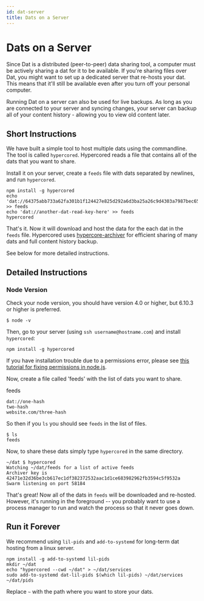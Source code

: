 ```yaml
---
id: dat-server
title: Dats on a Server
---
```


# Dats on a Server

Since Dat is a distributed (peer-to-peer) data sharing tool, a computer must be actively sharing a dat for it to be available. If you're sharing files over Dat, you might want to set up a dedicated server that re-hosts your dat. This means that it'll still be available even after you turn off your personal computer.

Running Dat on a server can also be used for live backups. As long as you are connected to your server and syncing changes, your server can backup all of your content history - allowing you to view old content later.

## Short Instructions

We have built a simple tool to host multiple dats using the commandline. The tool is called `hypercored`. Hypercored reads a file that contains all of the dats that you want to share.

Install it on your server, create a `feeds` file with dats separated by newlines, and run `hypercored`.

```
npm install -g hypercored
echo 'dat://64375abb733a62fa301b1f124427e825d292a6d3ba25a26c9d4303a7987bec65' >> feeds
echo 'dat://another-dat-read-key-here' >> feeds
hypercored
```

That's it. Now it will download and host the data for the each dat in the `feeds` file. Hypercored uses [hypercore-archiver](https://github.com/mafintosh/hypercore-archiver) for efficient sharing of many dats and full content history backup.

See below for more detailed instructions.

## Detailed Instructions

### Node Version

Check your node version, you should have version 4.0 or higher, but 6.10.3 or higher is preferred.

```
$ node -v
```

Then, go to your server (using `ssh username@hostname.com`) and install `hypercored`:

```
npm install -g hypercored
```

If you have installation trouble due to a permissions error, please see [this tutorial for fixing permissions in node.js](https://docs.npmjs.com/getting-started/fixing-npm-permissions).

Now, create a file called 'feeds' with the list of dats you want to share.

feeds
```
dat://one-hash
two-hash
website.com/three-hash
```

So then if you `ls` you should see `feeds` in the list of files.

```
$ ls
feeds
```

Now, to share these dats simply type `hypercored` in the same directory.

```
~/dat $ hypercored
Watching ~/dat/feeds for a list of active feeds
Archiver key is 42471e32d36be3cb617ec1df382372532aac1d1ce683982962fb3594c5f9532a
Swarm listening on port 58184
```

That's great! Now all of the dats in `feeds` will be downloaded and re-hosted. However, it's running in the foreground -- you probably want to use a process manager to run and watch the process so that it never goes down.

## Run it Forever

We recommend using `lil-pids` and `add-to-systemd` for long-term dat hosting from a linux server.

```
npm install -g add-to-systemd lil-pids
mkdir ~/dat
echo "hypercored --cwd ~/dat" > ~/dat/services
sudo add-to-systemd dat-lil-pids $(which lil-pids) ~/dat/services ~/dat/pids
```

Replace `~` with the path where you want to store your dats.
